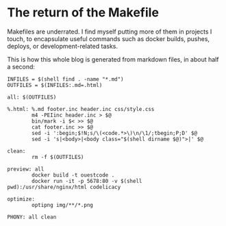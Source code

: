 # The return of the Makefile

Makefiles are underrated. I find myself putting more of them in projects I
touch, to encapsulate useful commands such as docker builds, pushes, deploys,
or development-related tasks.

This is how this whole blog is generated from markdown files, in about half a
second:

```
INFILES = $(shell find . -name "*.md")
OUTFILES = $(INFILES:.md=.html)

all: $(OUTFILES)

%.html: %.md footer.inc header.inc css/style.css
        m4 -PEIinc header.inc > $@
        bin/mark -i $< >> $@
        cat footer.inc >> $@
        sed -i ':begin;$!N;s/\(<code.*>\)\n/\1/;tbegin;P;D' $@
        sed -i 's|<body>|<body class="$(shell dirname $@)">|' $@

clean:
        rm -f $(OUTFILES)

preview: all
        docker build -t ouestcode .
        docker run -it -p 5678:80 -v $(shell pwd):/usr/share/nginx/html codelicacy

optimize:
        optipng img/**/*.png

PHONY: all clean
```
